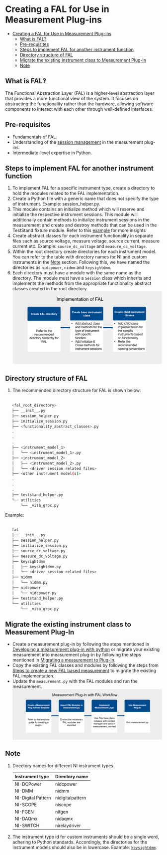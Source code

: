 # Creating a FAL for Use in Measurement Plug-ins

- [Creating a FAL for Use in Measurement Plug-ins](#creating-a-fal-for-use-in-measurement-plug-ins)
  - [What is FAL?](#what-is-fal)
  - [Pre-requisites](#pre-requisites)
  - [Steps to implement FAL for another instrument function](#steps-to-implement-fal-for-another-instrument-function)
  - [Directory structure of FAL](#directory-structure-of-fal)
  - [Migrate the existing instrument class to Measurement Plug-In](#migrate-the-existing-instrument-class-to-measurement-plug-in)
  - [Note](#note)

## What is FAL?

The Functional Abstraction Layer (FAL) is a higher-level abstraction layer that provides a more
functional view of the system. It focuses on abstracting the functionality rather than the
hardware, allowing software components to interact with each other through well-defined interfaces.

## Pre-requisites

- Fundamentals of FAL.
- Understanding of the [session management](https://www.ni.com/docs/en-US/bundle/measurementplugins/page/session-management.html) in the measurement plug-ins.
- Intermediate-level expertise in Python.

## Steps to implement FAL for another instrument function

1. To implement FAL for a specific instrument type, create a directory to hold the modules related to the FAL implementation.
2. Create a Python file with a generic name that does not specify the type of instrument.
   Example: session_helper.py.
3. This module contains an initialize method which will reserve and initialize the respective
   instrument sessions. This module will additionally contain methods to initialize instrument
   sessions in the measurement and create and destroy methods that can be used in the TestStand
   fixture module. Refer to this [example](https://github.com/NI-Measurement-Plug-Ins/abstraction-layer-python/blob/main/source/measurements/source_measure_dc_voltage_fal/fal/session_helper.py) for more insights
4. Create abstract classes for each instrument functionality in separate files such as source
   voltage, measure voltage, source current, measure current etc. Example: `source_dc_voltage` and
   `measure_dc_voltage`.
5. Within the root directory create directories for each instrument model. You can refer to the
   table with directory names for NI and custom instruments in the [Note](#note) section. Following
   this, we have named the directories as `nidcpower`, `nidmm` and `keysightdmm`.
6. Each directory must have a module with the same name as the directory. The module
   must have a `Session` class which inherits and implements the methods from the appropriate
   functionality abstract classes created in the root directory.
![FAL Implementation](FAL%20Implementation.png)

## Directory structure of FAL

1. The recommended directory structure for FAL is shown below:

``` bash

   <fal_root_directory>
   ├── __init__.py
   ├── session_helper.py
   ├── initialize_session.py
   ├── <functionality_abstract_classes>.py
   .
   .
   .
   ├── <instrument_model_1>
   │   └── <instrument_model_1>.py
   ├── <instrument_model_2>
   │   ├── <instrument_model_2>.py
   │   └── <driver session related files>
   ├── <other instrument model(s)>
   .
   .
   .
   ├── teststand_helper.py
   └── utilities
       └── _visa_grpc.py

```

Example:

``` bash

   fal
   ├── __init__.py
   ├── session_helper.py
   ├── initialize_session.py
   ├── source_dc_voltage.py
   ├── measure_dc_voltage.py
   ├── keysightdmm
   │   ├── keysightdmm.py
   │   └── <driver session related files>
   ├── nidmm
   │   └── nidmm.py
   ├── nidcpower
   │   └── nidcpower.py
   ├── teststand_helper.py
   └── utilities
       └── _visa_grpc.py

```

## Migrate the existing instrument class to Measurement Plug-In

- Create a measurement plug-in by following the steps mentioned in
  [Developing a measurement plug-in with python](https://github.com/ni/measurement-plugin-python?tab=readme-ov-file#developing-measurements-quick-start) or migrate your existing measurement into measurement plug-in by following the steps mentioned in [Migrating a measurement to Plug-In](https://github.com/ni/measurement-plugin-converter-python/tree/main/src/converter).
- Copy the existing FAL classes and modules by following the steps from [Steps to create a new FAL based measurement](#steps-to-implement-fal-for-another-instrument-function) to migrate the existing FAL implementation.
- Update the `measurement.py` with the FAL modules and run the measurement.
![Measurement Plug-in Workflow](Measurement%20with%20FAL%20workflow.png)

## Note

1. Directory names for different NI instrument types.

   Instrument type | Directory name
   --- | ---
   NI-DCPower | nidcpower
   NI-DMM | nidmm
   NI-Digital Pattern | nidigitalpattern
   NI-SCOPE | niscope
   NI-FGEN | nifgen
   NI-DAQmx | nidaqmx
   NI-SWITCH | nirelaydriver

2. The instrument type id for custom instruments should be a single word, adhering to Python standards.
   Accordingly, the directories for the instrument models should also be in lowercase. Example:
   [`keysightdmm`](../source/measurements/source_measure_dc_voltage_fal/fal/keysightdmm/keysightdmm.py).
